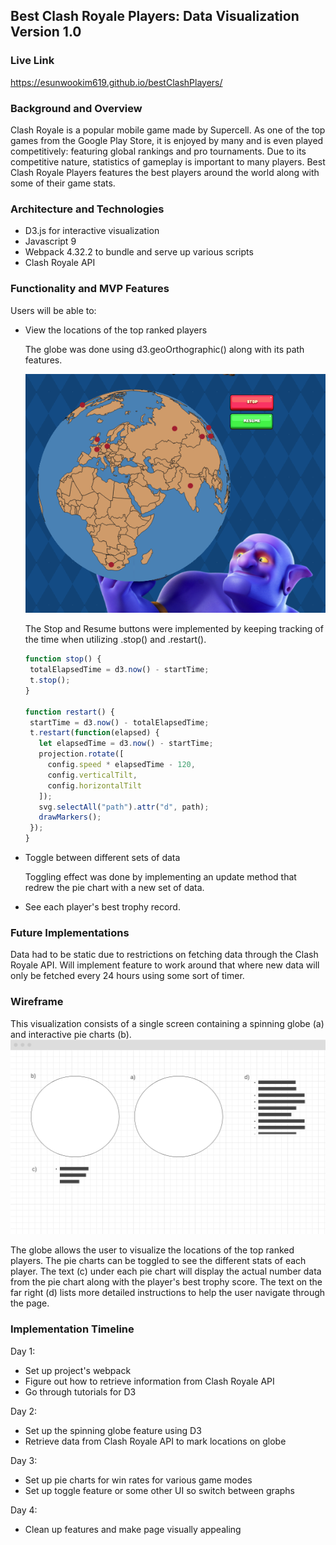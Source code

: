 ## Best Clash Royale Players: Data Visualization Version 1.0

### Live Link

https://esunwookim619.github.io/bestClashPlayers/

### Background and Overview

  Clash Royale is a popular mobile game made by Supercell. As one of the top
  games from the Google Play Store, it is enjoyed by many and is even played
  competitively: featuring global rankings and pro tournaments. Due to its 
  competitive nature, statistics of gameplay is important to many players. 
  Best Clash Royale Players features the best players around the world along 
  with some of their game stats.

### Architecture and Technologies 

  * D3.js for interactive visualization
  * Javascript 9
  * Webpack 4.32.2 to bundle and serve up various scripts
  * Clash Royale API

### Functionality and MVP Features

  Users will be able to:
  * View the locations of the top ranked players

      The globe was done using d3.geoOrthographic() along with its path 
      features.

      ![Globe Screenshot](assets/globe_screenshot.png)

      The Stop and Resume buttons were implemented by keeping tracking of the 
      time when utilizing .stop() and .restart().

       ```javascript
      function stop() {
        totalElapsedTime = d3.now() - startTime;
        t.stop();
      }

      function restart() {
        startTime = d3.now() - totalElapsedTime;
        t.restart(function(elapsed) {
          let elapsedTime = d3.now() - startTime;
          projection.rotate([
            config.speed * elapsedTime - 120,
            config.verticalTilt,
            config.horizontalTilt
          ]);
          svg.selectAll("path").attr("d", path);
          drawMarkers();
        });
      }
      ```

  * Toggle between different sets of data

      Toggling effect was done by implementing an update method that redrew the
      pie chart with a new set of data. 

  * See each player's best trophy record.

### Future Implementations

Data had to be static due to restrictions on fetching data through the Clash
Royale API. Will implement feature to work around that where new data will only
be fetched every 24 hours using some sort of timer.

### Wireframe

  This visualization consists of a single screen containing a spinning globe (a) and interactive pie charts (b).
  ![Clash Royale wireframe](assets/wireframe.png)

  The globe allows the user to visualize the locations of the top ranked players. The pie charts can be toggled to see the different stats of each player. The text (c) under each pie chart will display the actual number data from the pie chart along with the player's best trophy score. The text on the far right (d) lists more detailed instructions to help the user navigate through the page.

### Implementation Timeline

  Day 1: 
  * Set up project's webpack
  * Figure out how to retrieve information from Clash Royale API
  * Go through tutorials for D3
  
  Day 2:
  * Set up the spinning globe feature using D3
  * Retrieve data from Clash Royale API to mark locations on globe

  Day 3: 
  * Set up pie charts for win rates for various game modes
  * Set up toggle feature or some other UI so switch between graphs

  Day 4:
  * Clean up features and make page visually appealing

